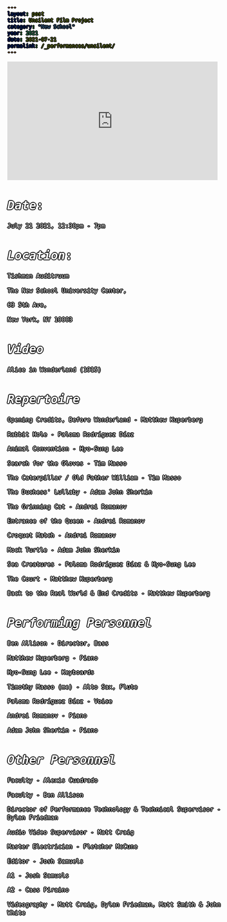 ```yaml
---
layout: post
title: Unsilent Film Project
category: "New School"
year: 2021
date: 2021-07-21
permalink: /_performances/unsilent/
---
```


<style>

body {
  color: white;
  font-family: monospace;
  font-size: 16px;
  line-height: 1.4;
  margin: 0;
  min-height: 100%;
  overflow-wrap: break-word;
  text-shadow: 
    0 0 0 black,
    1px 0 0 black,
    -1px 0 0 black,
    0 1px 0 black,
    0 -1px 0 black,
    1px 1px 0 black,
    -1px -1px 0 black,
    1px -1px 0 black,
    -1px 1px 0 black,
    2px 0 0 black,
    -2px 0 0 black,
    0 2px 0 black,
    0 -2px 0 black;
}

body {
  background-image: url('/assets/tish.jpg');
  background-size: cover;
  background-position: center;
  background-attachment: fixed;
}


</style>


<div id="scrollTrack">
  <div id="verticalScrollProgress"></div>
</div>

<style>
#scrollTrack {
  position: fixed;
  top: 25%;
  left: 50%;
  transform: translateX(-700px);
  width: 5px;
  height: 50%;
  background-color: rgba(255, 255, 255, 0.1);
  z-index: 9998;
}

#verticalScrollProgress {
  position: absolute;
  top: 0;
  left: 0;
  width: 100%;
  height: 0%;
  background-color: #5bff32;
  z-index: 9999;
}

</style>

<script>
window.onscroll = function() {
  const track = document.getElementById("scrollTrack");
  const bar = document.getElementById("verticalScrollProgress");
  
  const scrollTop = document.documentElement.scrollTop || document.body.scrollTop;
  const scrollHeight = document.documentElement.scrollHeight - document.documentElement.clientHeight;
  const scrollPercent = (scrollTop / scrollHeight) * 100;
  
  // Keep the green bar inside the track
  bar.style.height = scrollPercent + "%";
};
</script>


<iframe width="560" height="315" src="https://www.youtube.com/embed/L_jJaFzohR4?si=e2odoCP6OLYm6I6b" title="YouTube video player" frameborder="0" allow="accelerometer; autoplay; clipboard-write; encrypted-media; gyroscope; picture-in-picture; web-share" referrerpolicy="strict-origin-when-cross-origin" allowfullscreen></iframe>


# *Date*: 

July 21 2021, 12:30pm - 7pm

# *Location*: 

Tishman Auditruum

The New School University Center, 

63 5th Ave, 

New York, NY 10003

# *Video*

Alice in Wonderland (1915)

# *Repertoire*

Opening Credits, Before Wonderland - Matthew Kuperberg

Rabbit Hole - Paloma Rodríguez Díaz

Animal Convention - Hyo-Sung Lee

Search for the Gloves - Tim Masso

The Caterpillar / Old Father William - Tim Masso

The Duchess' Lullaby - Adam John Sherkin

The Grinning Cat - Andrei Romanov

Entrance of the Queen - Andrei Romanov

Croquet Match - Andrei Romanov

Mock Turtle - Adam John Sherkin

Sea Creatures - Paloma Rodríguez Díaz & Hyo-Sung Lee

The Court - Matthew Kuperberg

Back to the Real World & End Credits  - Matthew Kuperberg
 
# *Performing Personnel*

Ben Allison - Director, Bass 

Matthew Kuperberg - Piano 

Hyo-Sung Lee - Keyboards 

Timothy Masso (me) - Alto Sax, Flute 

Paloma Rodríguez Díaz - Voice 

Andrei Romanov - Piano 

Adam John Sherkin - Piano 
 
# *Other Personnel* 

Faculty - Alexis Cuadrado

Faculty - Ben Allison

Director of Performance Technology & Technical Supervisor - Dylan Friedman

Audio Video Supervisor - Matt Craig

Master Electrician - Fletcher McCune

Editor - Josh Samuels

A1 - Josh Samuels

A2 - Cass Piraino

Videography - Matt Craig, Dylan Friedman, Matt Smith & John White

